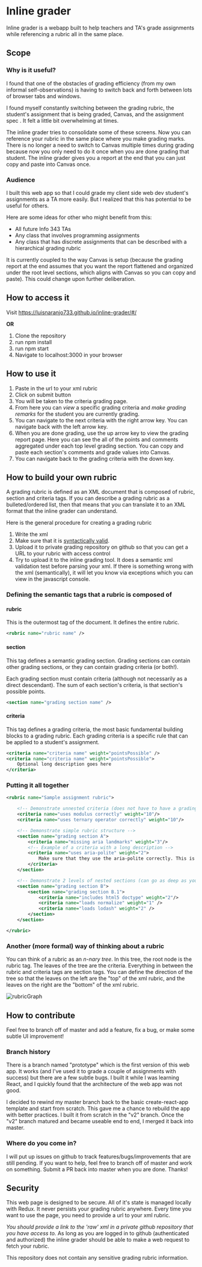 # Inline grader

Inline grader is a webapp built to help teachers and TA's grade assignments while referencing a rubric all in the same place.

## Scope

### Why is it useful?

I found that one of the obstacles of grading efficiency (from my own informal self-observations) is having to switch back and forth between lots of browser tabs and windows.

I found myself constantly switching between the grading rubric, the student's assignment that is being graded, Canvas, and the assignment spec . It felt a little bit overwhelming at times.

The inline grader tries to consolidate some of these screens. Now you can reference your rubric in the same place where you make grading marks. There is no longer a need to switch to Canvas multiple times during grading because now you only need to do it once when you are done grading that student. The inline grader gives you a report at the end that you can just copy and paste into Canvas once.

### Audience

I built this web app so that I could grade my client side web dev student's assignments as a TA more easily. But I realized that this has potential to be useful for others.

Here are some ideas for other who might benefit from this:

* All future Info 343 TAs
* Any class that involves programming assignments
* Any class that has discrete assignments that can be described with a hierarchical grading rubric

It is currently coupled to the way Canvas is setup (because the grading report at the end assumes that you want the report flattened and organized under the root level sections, which aligns with Canvas so you can copy and paste). This could change upon further deliberation.

## How to access it

Visit https://luisnaranjo733.github.io/inline-grader/#/

**OR**

1. Clone the repository
2. run npm install
3. run npm start
4. Navigate to localhost:3000 in your browser

## How to use it

1. Paste in the url to your xml rubric
2. Click on submit button
3. You will be taken to the criteria grading page.
4. From here you can *view* a specific grading criteria and *make grading remarks* for the student you are currently grading.
5. You can navigate to the next criteria with the right arrow key. You can navigate back with the left arrow key.
6. When you are done grading, use the up arrow key to view the grading report page. Here you can see the all of the points and comments aggregated under each top level grading section. You can copy and paste each section's comments and grade values into Canvas.
7. You can navigate back to the grading criteria with the down key.

## How to build your own rubric

A grading rubric is defined as an XML document that is composed of rubric, section and criteria tags. If you can describe a grading rubric as a bulleted/ordered list, then that means that you can translate it to an XML format that the inline grader can understand.

Here is the general procedure for creating a grading rubric

1. Write the xml
2. Make sure that it is [syntactically valid](http://codebeautify.org/xmlvalidator).
3. Upload it to private grading repository on github so that you can get a URL to your rubric with access control
4. Try to upload it to the inline grading tool. It does a semantic xml validation test before parsing your xml. If there is something wrong with the xml (semantically), it will let you know via exceptions which you can view in the javascript console.

### Defining the semantic tags that a rubric is composed of

#### rubric

This is the outermost tag of the document. It defines the entire rubric.

```xml
<rubric name="rubric name" />
```

#### section

This tag defines a semantic grading section. Grading sections can contain other grading sections, or they can contain grading criteria (or both!).

Each grading section must contain criteria (although not necessarily as a direct descendant). The sum of each section's criteria, is that section's possible points.

```xml
<section name="grading section name" />
```

#### criteria

This tag defines a grading criteria, the most basic fundamental building blocks to a grading rubric. Each grading criteria is a specific rule that can be applied to a student's assignment.

```xml
<criteria name="criteria name" weight="pointsPossible" />
<criteria name="criteria name" weight="pointsPossible">
	Optional long description goes here
</criteria>
```

### Putting it all together

```xml
<rubric name="Sample assignment rubric">

	<!-- Demonstrate unnested criteria (does not have to have a grading section) -->
	<criteria name="uses modulus correctly" weight="10"/>
    <criteria name="uses ternary operator correctly" weight="10"/>

	<!-- Demonstrate simple rubric structure -->
	<section name="grading section A">
		<criteria name="missing aria landmarks" weight="3"/>
    	<!-- Example of a criteria with a long description -->
		<criteria name="uses aria-polite" weight="2">
        	Make sure that they use the aria-polite correctly. This is critical!
    	</criteria>
	</section>

	<!-- Demonstrate 2 levels of nested sections (can go as deep as you want) -->
	<section name="grading section B">
		<section name="grading section B.1">
			<criteria name="includes html5 doctype" weight="2"/>
			<criteria name="loads normalize" weight="1" />
			<criteria name="loads lodash" weight="2" />
		</section>
	</section>

</rubric>

```

### Another (more formal) way of thinking about a rubric

You can think of a rubric as an *n-nary tree*. In this tree, the root node is the rubric tag. The leaves of the tree are the criteria. Everything in between the rubric and criteria tags are section tags. You can define the direction of the tree so that the leaves on the left are the "top" of the xml rubric, and the leaves on the right are the "bottom" of the xml rubric.

![rubricGraph](http://i.imgur.com/WOmnaLG.png "XML rubric as an n-ary tree")






## How to contribute

Feel free to branch off of master and add a feature, fix a bug, or make some subtle UI improvement!

### Branch history

There is a branch named "prototype" which is the first version of this web app. It works (and I've used it to grade a couple of assignments with success) but there are a few subtle bugs. I built it while I was learning React, and I quickly found that the architecture of the web app was not good.


I decided to rewind my master branch back to the basic create-react-app template and start from scratch. This gave me a chance to rebuild the app with better practices. I built it from scratch in the "v2" branch. Once the "v2" branch matured and became useable end to end, I merged it back into master.

### Where do you come in?

I will put up issues on github to track features/bugs/improvements that are still pending. If you want to help, feel free to branch off of master and work on something. Submit a PR back into master when you are done. Thanks!


		

## Security

This web page is designed to be secure. All of it's state is managed locally with Redux. It never persists your grading rubric anywhere. Every time you want to use the page, you need to provide a url to your xml rubric.

*You should provide a link to the 'raw' xml in a private github repository that you have access to.* As long as you are logged in to github (authenticated and authorized) the inline grader should be able to make a web request to fetch your rubric.

This repository does not contain any sensitive grading rubric information.
